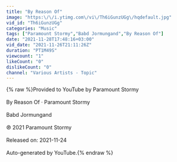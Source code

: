 ```yaml
---
title: "By Reason Of"
image: "https:\/\/i.ytimg.com\/vi\/Th6iGunzUGg\/hqdefault.jpg"
vid_id: "Th6iGunzUGg"
categories: "Music"
tags: ["Paramount Stormy","Babd Jormungand","By Reason Of"]
date: "2021-11-28T17:48:16+03:00"
vid_date: "2021-11-26T21:11:26Z"
duration: "PT1M49S"
viewcount: "1"
likeCount: "0"
dislikeCount: "0"
channel: "Various Artists - Topic"
---
```

{% raw %}Provided to YouTube by Paramount Stormy<br /><br />By Reason Of · Paramount Stormy<br /><br />Babd Jormungand<br /><br />℗ 2021 Paramount Stormy<br /><br />Released on: 2021-11-24<br /><br />Auto-generated by YouTube.{% endraw %}
